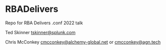 # RBADelivers
Repo for RBA Delivers .conf 2022 talk

Ted Skinner
tskinner@splunk.com

Chris McConkey
cmcconkey@alchemy-global.net or cmcconkey@agn.tech

